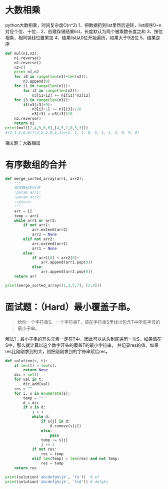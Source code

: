 # 大数相乘
python大数相乘，时间复杂度O(n^2)
1、把数据扔到list里然后逆转，list顺序0~n对应个位、十位...
2、创建存储结果list，长度默认为两个被乘数长度之和
3、按位相乘，相同竖线位置累加
4、结果list从0位开始遍历，如果大于9进位
5、结果逆序

```python
def mul(n1,n2):
    n1.reverse()
    n2.reverse()
    n3=[]
    print n1,n2
    for i0 in range(len(n1)+len(n2)):
        n3.append(0)
    for i1 in range(len(n1)):
        for i2 in range(len(n2)):
            n3[i1+i2] += n1[i1]*n2[i2]
    for i3 in range(len(n3)):
        if(n3[i3]>9):
            n3[i3+1] += n3[i3]//10
            n3[i3] = n3[i3]%10
    n3.reverse()
    return n3
print(mul([2,4,5,6,6],[4,5,2,0,5,3]))
#[2,4,5,6,6]*[4,5,2,0,5,3]=[1, 1, 1, 0, 5, 1, 3, 3, 9, 9, 8]

```

[相关题：大数相加](https://github.com/Deep-Learning-Studyroom/offer/blob/master/code/%E5%89%91%E6%8C%87offer.md)

# 有序数组的合并

```python
def merge_sorted_array(arr1, arr2):
    """
    有序数组的合并
    :param arr1:
    :param arr2:
    :return:
    """
    arr = []
    temp = arr1
    while arr1 or arr2:
        if not arr1:
            arr.extend(arr2)
            arr2 = None
        elif not arr2:
            arr.extend(arr1)
            arr1 = None
        else:
            if arr1[0] < arr2[0]:
                arr.append(arr1.pop(0))
            else:
                arr.append(arr2.pop(0))
    return arr

print(merge_sorted_array([1,3,5,7], [2,4]))
```

# 面试题：（Hard）最小覆盖子串。

>给你一个字符串S、一个字符串T，请在字符串S里找出包含T中所有字母的最小子串。

解法1：最小子串的开头元素一定在T中，因此可以从头到尾遍历一次S，如果值在S中，那么就计算以这个数字开头的覆盖T的最小字符串，
并记录res的值。如果res比刚刚求到的大，则把刚刚求到的字符串赋给res。

```python
def solution(s, t):
    if len(t) > len(s):
        return None
    dic = set()
    for val in t:
        dic.add(val)
    res = ""
    for i, x in enumerate(s):
        temp = ""
        d = dic
        if x in d:
            j = i
            while d:
                if s[j] in d:
                    d.remove(s[j])
                else:
                    pass
                temp += s[j]
                j += 1
            if not res:
                res = temp
            elif len(temp) < len(res) and not temp:
                res = temp
    return res

print(solution('abcdefghijk', 'fe'))  # ef
print(solution('abcdefghijk', 'fid')) # defghi
```